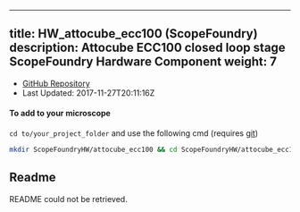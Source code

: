 
---
title: HW_attocube_ecc100 (ScopeFoundry)
description: Attocube ECC100 closed loop stage ScopeFoundry Hardware Component
weight: 7
---
- [GitHub Repository](https://github.com/ScopeFoundry/HW_attocube_ecc100)
- Last Updated: 2017-11-27T20:11:16Z

#### To add to your microscope 

`cd to/your_project_folder` and use the following cmd (requires [git](/docs/100_development/20_git/))

```bash
mkdir ScopeFoundryHW/attocube_ecc100 && cd ScopeFoundryHW/attocube_ecc100 && git init --initial-branch=master && git remote add upstream_ScopeFoundry https://github.com/ScopeFoundry/HW_attocube_ecc100 && git pull upstream_ScopeFoundry master && cd ../..
```

## Readme
README could not be retrieved.
